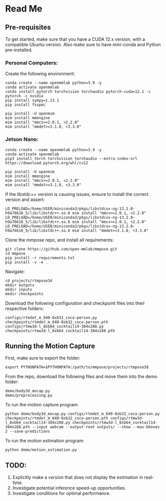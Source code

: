 # Read Me

## Pre-requisites

To get started, make sure that you have a CUDA 12.x version, with a compatible Ubuntu version. Also make sure to have mini-conda and Python pre-installed.

### Personal Computers:

Create the following environment:

```
conda create --name openmmlab python=3.9 -y
conda activate openmmlab
conda install pytorch torchvision torchaudio pytorch-cuda=12.1 -c pytorch -c nvidia
pip install sympy=1.13.1
pip install fsspec

pip install -U openmim
mim install mmengine
mim install "mmcv>=2.0.1, <2.2.0"
mim install "mmdet>=3.1.0, <3.3.0"
```

### Jetson Nano:

```
conda create --name openmmlab python=3.9 -y
conda activate openmmlab
pip3 install torch torchvision torchaudio --extra-index-url https://download.pytorch.org/whl/cu12

pip install -U openmim
mim install mmengine
mim install "mmcv>=2.0.1, <2.2.0"
mim install "mmdet>=3.1.0, <3.3.0"
```
If the libstdc++ version is causing issues, ensure to install the correct version and assert:
```
LD_PRELOAD=/home/USER/miniconda3/pkgs/libstdcxx-ng-13.2.0-h9a76618_5/lib/libstdc++.so.6 mim install "mmcv>=2.0.1, <2.2.0"
LD_PRELOAD=/home/USER/miniconda3/pkgs/libstdcxx-ng-13.2.0-h9a76618_5/lib/libstdc++.so.6 mim install "mmcv>=2.0.1, <2.2.0"
LD_PRELOAD=/home/USER/miniconda3/pkgs/libstdcxx-ng-13.2.0-h9a76618_5/lib/libstdc++.so.6 mim install "mmdet>=3.1.0, <3.3.0"
```

Clone the mmpose repo, and install all requirements:

```
git clone https://github.com/open-mmlab/mmpose.git
cd mmpose
pip install -r requirements.txt
pip install -v -e .
```

Navigate:

```
cd projects/rtmpose3d
mkdir outputs
mkdir inputs
mkdir checkpoints
```

Download the following configuration and checkpoint files into their respective folders:

```
configs/rtmdet_m_640-8xb32_coco-person.py 
checkpoints/rtmdet_m_640-8xb32_coco-person.pth 
configs/rtmw3d-l_8xb64_cocktail14-384x288.py 
checkpoints/rtmw3d-l_8xb64_cocktail14-384x288.pth
```

## Running the Motion Capture

First, make sure to export the folder:

```
export PYTHONPATH=$PYTHONPATH:/path/to/mmpose/projects/rtmpose3d
```

From the repo, download the following files and move them into the demo folder: 

```
demo/body3d_mocap.py
demo/preprocessing.py
```

To run the motion capture program:

```
python demo/body3d_mocap.py configs/rtmdet_m_640-8xb32_coco-person.py checkpoints/rtmdet_m_640-8xb32_coco-person.pth configs/rtmw3d-l_8xb64_cocktail14-384x288.py checkpoints/rtmw3d-l_8xb64_cocktail14-384x288.pth --input webcam --output-root outputs/ --show --max-bboxes 2 --save-predictions
```

To run the motion estimation program:

```
python demo/motion_estimation.py
```

## TODO:

1) Explicitly make a version that does not display the estimation in real-time.
2) Investigate potential inference speed-up opportunities.
3) Investigate conditions for optimal performance. 
